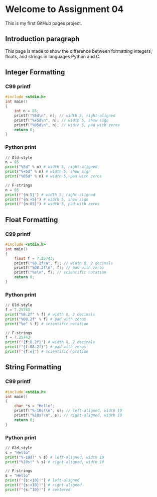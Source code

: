 # Welcome to Assignment 04
This is my first GitHub pages project.

## Introduction paragraph
This page is made to show the difference between formatting integers, floats, and strings in languages Python and C.

## Integer Formatting

### C99 printf

```c
#include <stdio.h>
int main()
{
    int n = 85;
    printf("%5d\n", n); // width 5, right-aligned
    printf("%+5d\n", n); // width 5, show sign
    printf("%05d\n", n); // width 5, pad with zeros
    return 0;
}
```

### Python print

```python
// Old-style
n = 85
print("%5d" % n) # width 5, right-aligned
print("%+5d" % n) # width 5, show sign
print("%05d" % n) # width 5, pad with zeros

// F-strings
n = 85
print(f"{n:5}") # width 5, right-aligned
print(f"{n:+5}") # width 5, show sign
print(f"{n:05}") # width 5, pad with zeros
```

## Float Formatting

### C99 printf

```c
#include <stdio.h>
int main()
{
    float f = 7.25743;
    printf("%8.2f\n", f); // width 8, 2 decimals
    printf("%08.2f\n", f); // pad with zeros
    printf("%e\n", f); // scientific notation
    return 0;
}
```

### Python print

```python
// Old-style
f = 7.25743
print("%8.2f" % f) # width 8, 2 decimals
print("%08.2f" % f) # pad with zeros
print("%e" % f) # scientific notation

// F-strings
f = 7.25743
print(f"{f:8.2f}") # width 8, 2 decimals
print(f"{f:08.2f}") # pad with zeros
print(f"{f:e}") # scientific notation
```

## String Formatting

### C99 printf

```c
#include <stdio.h>
int main()
{
    char *s = "Hello";
    printf("%-10s!\n", s); // left-aligned, width 10
    printf("%10s!\n", s); // right-aligned, width 10
    return 0;
}
```

### Python print

```python
// Old-style
s = "Hello"
print("%-10s!" % s) # left-aligned, width 10
print("%10s!" % s) # right-aligned, width 10

// F-strings
s = "Hello"
print(f"{s:<10}!") # left-aligned
print(f"{s:>10}!") # right-aligned
print(f"{s:^10}!") # centered
```
